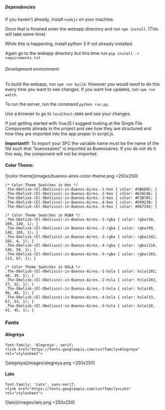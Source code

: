 ##### Dependencies

If you haven't already, install `nodejs` on your machine.

Once that is finished enter the webapp directory and run `npm install`. (This will take some time)

While this is happening, install python 3 if not already installed.

Again go to the webapp directory but this time run `pip install -r requirements.txt`

###### Development environment:

To build the webapp, run `npm run build`. However you would need to do this every time you want to see changes. If you want live updates, run `npm run watch`.

To run the server, run the command `python run.py`.

Use a browser to go to `localhost:8080` and see your changes.

If just getting started with VueJS I suggest looking at the Single File Components already in the project and see how they are structured and how they are imported into the app proper in script.js.

**Important!!**: To import your SFC the variable name must be the name of the file such that "buenosaires" is imported as Buenosaires. If you do not do it this way, the component will not be imported.

#### Color Theme:

![color theme](images/buenos-aires-color-theme.png =250x250)

```
/* Color Theme Swatches in Hex */
.The-Obelisk-(El-Obelisco)-in-Buenos-Aires.-1-hex { color: #3B6D8C; }
.The-Obelisk-(El-Obelisco)-in-Buenos-Aires.-2-hex { color: #638CA6; }
.The-Obelisk-(El-Obelisco)-in-Buenos-Aires.-3-hex { color: #F2B705; }
.The-Obelisk-(El-Obelisco)-in-Buenos-Aires.-4-hex { color: #D9923B; }
.The-Obelisk-(El-Obelisco)-in-Buenos-Aires.-5-hex { color: #A67244; }

/* Color Theme Swatches in RGBA */
.The-Obelisk-(El-Obelisco)-in-Buenos-Aires.-1-rgba { color: rgba(58, 109, 140, 1); }
.The-Obelisk-(El-Obelisco)-in-Buenos-Aires.-2-rgba { color: rgba(99, 140, 165, 1); }
.The-Obelisk-(El-Obelisco)-in-Buenos-Aires.-3-rgba { color: rgba(242, 182, 4, 1); }
.The-Obelisk-(El-Obelisco)-in-Buenos-Aires.-4-rgba { color: rgba(216, 145, 58, 1); }
.The-Obelisk-(El-Obelisco)-in-Buenos-Aires.-5-rgba { color: rgba(165, 113, 67, 1); }

/* Color Theme Swatches in HSLA */
.The-Obelisk-(El-Obelisco)-in-Buenos-Aires.-1-hsla { color: hsla(202, 40, 39, 1); }
.The-Obelisk-(El-Obelisco)-in-Buenos-Aires.-2-hsla { color: hsla(202, 27, 52, 1); }
.The-Obelisk-(El-Obelisco)-in-Buenos-Aires.-3-hsla { color: hsla(45, 96, 48, 1); }
.The-Obelisk-(El-Obelisco)-in-Buenos-Aires.-4-hsla { color: hsla(33, 67, 53, 1); }
.The-Obelisk-(El-Obelisco)-in-Buenos-Aires.-5-hsla { color: hsla(28, 41, 45, 1); }
```

### Fonts

#### Alegreya

```
font-family: 'Alegreya', serif;
<link href="https://fonts.googleapis.com/css?family=Alegreya" rel="stylesheet">
```
![alegreya](images/alegreya.png =250x250)
#### Lato
```
font-family: 'Lato', sans-serif;
<link href="https://fonts.googleapis.com/css?family=Lato" rel="stylesheet">
```
![lato](images/lato.png =250x250)

